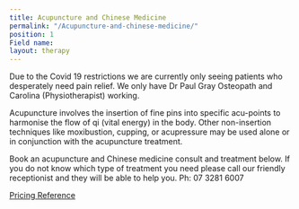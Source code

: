 ```yaml
---
title: Acupuncture and Chinese Medicine
permalink: "/Acupuncture-and-chinese-medicine/"
position: 1
Field name: 
layout: therapy
---
```


<meta name="google-site-verification" content="OPaPM21cHk2Q0rSb0KK5t4miYYI6ToUjwcS9bYgWYzI" />
Due to the Covid 19 restrictions we are currently only seeing patients who desperately need pain relief.  We only have Dr Paul Gray Osteopath and Carolina (Physiotherapist) working.

Acupuncture involves the insertion of fine pins into specific acu-points to harmonise the flow of qi (vital energy) in the body. Other non-insertion techniques like moxibustion, cupping, or acupressure may be used alone or in conjunction with the acupuncture treatment.

Book an acupuncture and Chinese medicine consult and treatment below. If you do not know which type of treatment you need please call our friendly receptionist and they will be able to help you. Ph: 07 3281 6007

<a href="/pricing-reference/">Pricing Reference</a>

<div class='container bg-light my-4 p-4'>
  <healcode-widget data-type="appointments" data-widget-partner="object" data-widget-id="1f3639448a4" data-widget-version="0"></healcode-widget>
</div>
